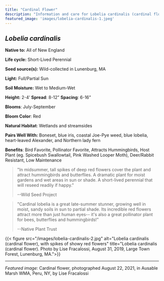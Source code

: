 ```yaml
---
title: "Cardinal Flower"
description: "Information and care for Lobelia cardinalis (cardinal flower), sold at Red Trillium Gardens"
featured_image: 'images/lobelia-cardinalis-1.jpeg'
---
```


## _Lobelia cardinalis_

**Native to:**  All of New England

**Life cycle:** Short-Lived Perennial

**Seed source(s):** Wild-collected in Lunenburg, MA

**Light:** Full/Partial Sun

**Soil Moisture:** Wet to Medium-Wet

**Height:** 2-4’   **Spread**: 8-12”  **Spacing**: 6-16”

**Blooms**: July-September

**Bloom Color**: Red

**Natural Habitat**: Wetlands and streamsides

**Pairs Well With:** Boneset, blue iris, coastal Joe-Pye weed, blue lobelia, heart-leaved Alexander, and Northern lady fern 

**Benefits**: Bird Favorite, Pollinator Favorite, Attracts Hummingbirds, Host Plant (eg. Spicebush Swallowtail, Pink Washed Looper Moth), Deer/Rabbit Resistant, Low Maintenance

> "In midsummer, tall spikes of deep red flowers cover the plant and attract hummingbirds and butterflies. A dramatic plant for moist gardens and wet areas in sun or shade. A short-lived perennial that will reseed readily if happy."
> 
> --Wild Seed Project

> "Cardinal lobelia is a great late-summer stunner, growing well in moist, sandy soils in sun to partial shade. Its incredible red flowers attract more than just human eyes-- it's also a great pollinator plant for bees, butterflies and hummingbirds!"
> 
> --Native Plant Trust

{{< figure src="/images/lobelia-cardinalis-2.jpg" alt="Lobelia cardinalis (cardinal flower), with spikes of showy red flowers" title="Lobelia cardinalis (cardinal flower). Photo by Lise Fracalossi, August 31, 2019, Large Town Forest, Lunenburg, MA.">}}

___

_Featured image:_ Cardinal flower, photographed August 22, 2021, in Ausable Marsh WMA, Peru, NY, by Lise Fracalossi
